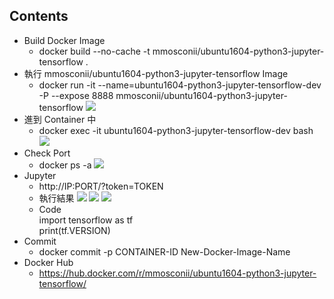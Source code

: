 ## Contents
* Build Docker Image
  * docker build --no-cache -t mmosconii/ubuntu1604-python3-jupyter-tensorflow .
* 執行 mmosconii/ubuntu1604-python3-jupyter-tensorflow Image 
  * docker run -it --name=ubuntu1604-python3-jupyter-tensorflow-dev -P --expose 8888 mmosconii/ubuntu1604-python3-jupyter-tensorflow
  ![](https://oranwind.s3.amazonaws.com/2018/Dec/_____2018_12_07___1_44_19-1544161507892.png)
* 進到 Container 中
  * docker exec -it ubuntu1604-python3-jupyter-tensorflow-dev bash
  ![](https://oranwind.s3.amazonaws.com/2018/Dec/_____2018_12_07___1_45_40-1544161579225.png)
* Check Port
  * docker ps -a
  ![](https://oranwind.s3.amazonaws.com/2018/Dec/_____2018_12_07___1_47_33-1544161693639.png)
* Jupyter
  * http://IP:PORT/?token=TOKEN
  * 執行結果
  ![](https://oranwind.s3.amazonaws.com/2018/Dec/_____2018_12_07___11_40_52-1544154143150.png)
  ![](https://oranwind.s3.amazonaws.com/2018/Dec/_____2018_12_07___11_41_01-1544154168376.png)
  ![](https://oranwind.s3.amazonaws.com/2018/Dec/_____2018_12_07___11_41_17-1544154188593.png)
  * Code <br/>
    import tensorflow as tf <br/>
    print(tf.VERSION)
* Commit
  * docker commit -p CONTAINER-ID New-Docker-Image-Name
* Docker Hub
  * https://hub.docker.com/r/mmosconii/ubuntu1604-python3-jupyter-tensorflow/
